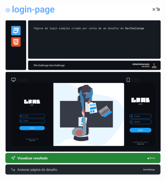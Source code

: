 
[![readme](img/readme.svg)](https://github.com/rafaelvieiracosta/login-page)
[![link resultado](https://raw.githubusercontent.com/rafaelvieiracosta/rafaelvieiracosta/3a37f7ba3e5de3d4f376c11793335085c6b5fbdf/components/acessar-resultado.svg)](https://login-page-iota.vercel.app/)
[![link desafio](https://raw.githubusercontent.com/rafaelvieiracosta/rafaelvieiracosta/3a37f7ba3e5de3d4f376c11793335085c6b5fbdf/components/acessar-desafio2.svg)](https://www.devchallenge.com.br/challenges/5f261924ecb9243236c05385/details)

